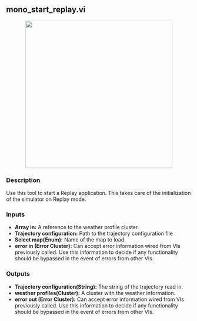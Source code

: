 ## mono_start_replay.vi
<p align="center">
<img src="https://github.com/monoDriveIO/documentation/blob/master/WikiPhotos/LV_client/tools/mono__start__replayc.png" 
width="400"/>
</p>

### Description 
Use this tool to start a Replay application. This takes care of the initialization of the simulator on Replay mode. 

### Inputs
- **Array in:** A reference to the weather profile cluster.
- **Trajectory configuration:** Path to the trajectory configuration file .
- **Select map(Enum):** Name of the map to load.
- **error in (Error Cluster):** Can accept error information wired from VIs previously called. Use this information to decide if any functionality should be bypassed in the event of errors from other VIs.


### Outputs
- **Trajectory configuration(String):** The string of the trajectory read in.
- **weather profiles(Cluster):** A cluster with the weather information.
- **error out (Error Cluster):** Can accept error information wired from VIs previously called. Use this information to decide if any functionality should be bypassed in the event of errors from other VIs.
